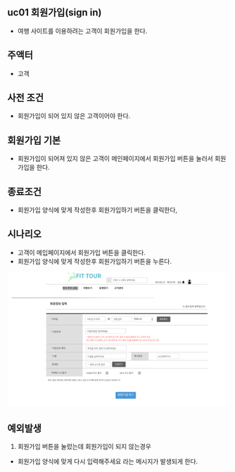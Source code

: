## uc01 회원가입(sign in)
- 여행 사이트를 이용하려는 고객이 회원가입을 한다.

## 주액터
- 고객

## 사전 조건
- 회원가입이 되어 있지 않은 고객이어야 한다.



## 회원가입 기본
- 회원가입이 되어져 있지 않은 고객이 메인페이지에서 회원가입 버튼을 눌러서 회원가입을 한다.


## 종료조건
- 회원가입 양식에 맞게 작성한후 회원가입하기 버튼을 클릭한다,


## 시나리오
- 고객이 메입페이지에서 회원가입 버튼을 클릭한다.
- 회원가입 양식에 맞게 작성한후 회원가입하기 버튼을 누른다.
<img src="./images/signup.png">


## 예외발생
1. 회원가입 버튼을 눌렀는데 회원가입이 되지 않는경우
- 회원가입 양식에 맞게 다시 입력해주세요 라는 메시지가 발생되게 한다.

